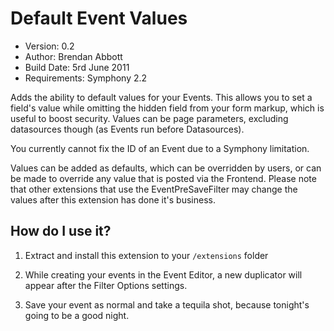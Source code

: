 # Default Event Values

* Version: 0.2
* Author: Brendan Abbott
* Build Date: 5rd June 2011
* Requirements: Symphony 2.2

Adds the ability to default values for your Events. This allows you to set a field's value while omitting the hidden field from your form markup, which is useful to boost security. Values can be page parameters, excluding datasources though (as Events run before Datasources).

You currently cannot fix the ID of an Event due to a Symphony limitation.

Values can be added as defaults, which can be overridden by users, or can be made to override any value that is posted via the Frontend. Please note that other extensions that use the EventPreSaveFilter may change the values after this extension has done it's business.

## How do I use it?

1. Extract and install this extension to your `/extensions` folder

2. While creating your events in the Event Editor, a new duplicator will appear after the Filter Options settings.

3. Save your event as normal and take a tequila shot, because tonight's going to be a good night.